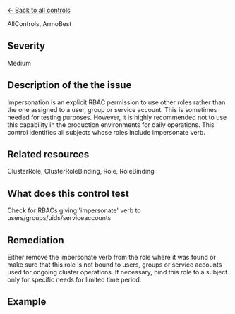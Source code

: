 [← Back to all controls](index.md)


AllControls, ArmoBest

## Severity

Medium

## Description of the the issue

Impersonation is an explicit RBAC permission to use other roles rather than the one assigned to a user, group or service account. This is sometimes needed for testing purposes. However, it is highly recommended not to use this capability in the production environments for daily operations. This control identifies all subjects whose roles include impersonate verb.

## Related resources

ClusterRole, ClusterRoleBinding, Role, RoleBinding

## What does this control test

Check for RBACs giving 'impersonate' verb to users/groups/uids/serviceaccounts

## Remediation

Either remove the impersonate verb from the role where it was found or make sure that this role is not bound to users, groups or service accounts used for ongoing cluster operations. If necessary, bind this role to a subject only for specific needs for limited time period.

## Example

```

```
